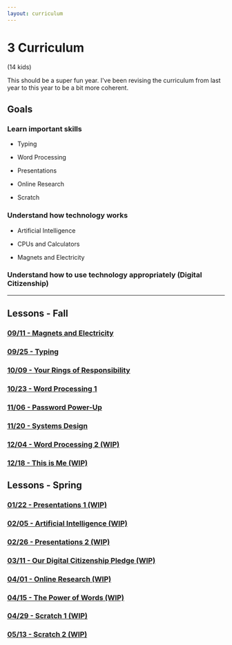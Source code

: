 ```yaml
---
layout: curriculum
---
```


# 3 Curriculum

(14 kids)

This should be a super fun year.  I've been revising the curriculum from last year to this year to be a bit more coherent.


## Goals

### Learn important skills

* Typing

* Word Processing

* Presentations

* Online Research

* Scratch

### Understand how technology works

* Artificial Intelligence

* CPUs and Calculators

* Magnets and Electricity


### Understand how to use technology appropriately (Digital Citizenship)

---

## Lessons - Fall

### [09/11 - Magnets and Electricity](magnets_and_electricity.md)

### [09/25 - Typing](typing.md)

### [10/09 - Your Rings of Responsibility](your_rings_of_responsibility.md)

### [10/23 - Word Processing 1](word_processing_1.md)

### [11/06 - Password Power-Up](password_power_up.md)

### [11/20 - Systems Design](systems_design.md)

### [12/04 - Word Processing 2 (WIP)](word_processing_2.md)

### [12/18 - This is Me (WIP)](this_is_me.md)

## Lessons - Spring

### [01/22 - Presentations 1 (WIP)](presentations_1.md)

### [02/05 - Artificial Intelligence (WIP)](artificial_intelligence.md)

### [02/26 - Presentations 2 (WIP)](presentations_2.md)

### [03/11 - Our Digital Citizenship Pledge (WIP)](our_digital_citizenship_pledge.md)

### [04/01 - Online Research (WIP)](online_research.md)

### [04/15 - The Power of Words (WIP)](the_power_of_words.md)

### [04/29 - Scratch 1 (WIP)](scratch_1.md)

### [05/13 - Scratch 2 (WIP)](scratch_2.md)
